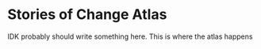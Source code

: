 # Stories of Change Atlas

IDK probably should write something here. This is where the atlas happens

